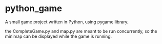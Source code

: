 # python_game
A small game project written in Python, using pygame library. 

the CompleteGame.py and map.py are meant to be run concurrently, so the minimap can be displayed while the game is running. 
